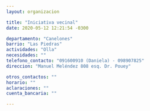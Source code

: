 ```yaml
---
layout: organizacion

title: "Iniciativa vecinal"
date: 2020-05-12 12:21:54 -0300

departamento: "Canelones"
barrio: "Las Piedras"
actividades: "Olla"
necesidades: ""
telefono_contacto: "091600910 (Daniela) - 098907825"
direccion: "Manuel Meléndez 808 esq. Dr. Pouey"

otros_contactos: ""
horario: ""
aclaraciones: ""
cuenta_bancaria: ""

---
```

